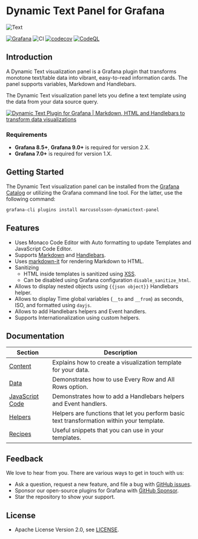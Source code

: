 # Dynamic Text Panel for Grafana

![Text](https://github.com/VolkovLabs/volkovlabs-dynamictext-panel/raw/main/src/img/screenshot.png)

[![Grafana](https://img.shields.io/badge/Grafana-9.3.1-orange)](https://www.grafana.com)
![CI](https://github.com/volkovlabs/volkovlabs-dynamictext-panel/workflows/CI/badge.svg)
[![codecov](https://codecov.io/gh/VolkovLabs/volkovlabs-dynamictext-panel/branch/main/graph/badge.svg?token=0m6f0ktUar)](https://codecov.io/gh/VolkovLabs/volkovlabs-dynamictext-panel)
[![CodeQL](https://github.com/VolkovLabs/volkovlabs-dynamictext-panel/actions/workflows/codeql-analysis.yml/badge.svg)](https://github.com/VolkovLabs/volkovlabs-dynamictext-panel/actions/workflows/codeql-analysis.yml)

## Introduction

A Dynamic Text visualization panel is a Grafana plugin that transforms monotone text/table data into vibrant, easy-to-read information cards. The panel supports variables, Markdown and Handlebars.

The Dynamic Text visualization panel lets you define a text template using the data from your data source query.

[![Dynamic Text Plugin for Grafana | Markdown, HTML and Handlebars to transform data visualizations](https://raw.githubusercontent.com/volkovlabs/volkovlabs-dynamictext-panel/main/img/video.png)](https://youtu.be/MpNZ4Yl-p0U)

### Requirements

- **Grafana 8.5+**, **Grafana 9.0+** is required for version 2.X.
- **Grafana 7.0+** is required for version 1.X.

## Getting Started

The Dynamic Text visualization panel can be installed from the [Grafana Catalog](https://grafana.com/grafana/plugins/marcusolsson-dynamictext-panel/) or utilizing the Grafana command line tool. For the latter, use the following command:

```bash
grafana-cli plugins install marcusolsson-dynamictext-panel
```

## Features

- Uses Monaco Code Editor with Auto formatting to update Templates and JavaScript Code Editor.
- Supports [Markdown](https://commonmark.org/help/) and [Handlebars](https://handlebarsjs.com/guide/expressions.html#basic-usage).
- Uses [markdown-it](https://github.com/markdown-it/markdown-it) for rendering Markdown to HTML.
- Sanitizing
    - HTML inside templates is sanitized using [XSS](https://jsxss.com/en/index.html).
    - Can be disabled using Grafana configuration `disable_sanitize_html`.
- Allows to display nested objects using `{{json object}}` Handlebars helper.
- Allows to display Time global variables (`__to` and `__from`) as seconds, ISO, and formatted using `dayjs`.
- Allows to add Handlebars helpers and Event handlers.
- Supports Internationalization using custom helpers.

## Documentation

| Section | Description |
| -- | -- |
| [Content](https://volkovlabs.io/plugins/volkovlabs-dynamictext-panel/content) | Explains how to create a visualization template for your data. |
| [Data](https://volkovlabs.io/plugins/volkovlabs-dynamictext-panel/data) | Demonstrates how to use Every Row and All Rows option. |
| [JavaScript Code](https://volkovlabs.io/plugins/volkovlabs-dynamictext-panel/code) | Demonstrates how to add a Handlebars helpers and Event handlers. |
| [Helpers](https://volkovlabs.io/plugins/volkovlabs-dynamictext-panel/helpers) | Helpers are functions that let you perform basic text transformation within your template. |
| [Recipes](https://volkovlabs.io/plugins/volkovlabs-dynamictext-panel/recipes) | Useful snippets that you can use in your templates. |

## Feedback

We love to hear from you. There are various ways to get in touch with us:

- Ask a question, request a new feature, and file a bug with [GitHub issues](https://github.com/volkovlabs/volkovlabs-dynamictext-panel/issues/new/choose).
- Sponsor our open-source plugins for Grafana with [GitHub Sponsor](https://github.com/sponsors/VolkovLabs).
- Star the repository to show your support.

## License

- Apache License Version 2.0, see [LICENSE](https://github.com/volkovlabs/volkovlabs-dynamictext-panel/blob/main/LICENSE).
